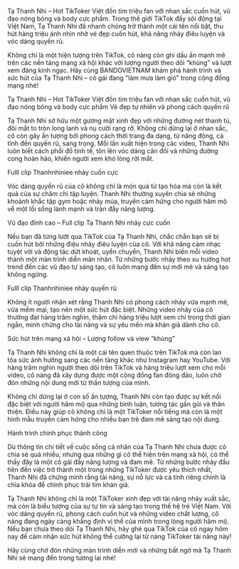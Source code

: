 Tạ Thanh Nhi – Hot TikToker Việt đốn tim triệu fan với nhan sắc cuốn hút, vũ đạo nóng bỏng và body cực phẩm.
Trong thế giới TikTok đầy sôi động tại Việt Nam, Tạ Thanh Nhi đã nhanh chóng trở thành một cái tên nổi bật, thu hút hàng triệu ánh nhìn nhờ vẻ đẹp cuốn hút, khả năng nhảy điêu luyện và vóc dáng quyến rũ.

Không chỉ là một hiện tượng trên TikTok, cô nàng còn ghi dấu ấn mạnh mẽ trên các nền tảng mạng xã hội khác với lượng người theo dõi “khủng” và lượt xem đáng kinh ngạc. Hãy cùng BANDOVIETNAM khám phá hành trình và sức hút của Tạ Thanh Nhi – cô gái đang "làm mưa làm gió" trong cộng đồng mạng nhé!

Tạ Thanh Nhi – Hot TikToker Việt đốn tim triệu fan với nhan sắc cuốn hút, vũ đạo nóng bỏng và body cực phẩm
Vẻ đẹp tự nhiên và phong cách quyến rũ


Tạ Thanh Nhi sở hữu một gương mặt xinh đẹp với những đường nét thanh tú, đôi mắt to tròn long lanh và nụ cười rạng rỡ. Không chỉ dừng lại ở nhan sắc, cô còn gây ấn tượng bởi phong cách thời trang đa dạng, từ năng động, cá tính đến quyến rũ, sang trọng. Mỗi lần xuất hiện trong các video, Thanh Nhi luôn biết cách phối đồ tinh tế, tôn lên vóc dáng cân đối và những đường cong hoàn hảo, khiến người xem khó lòng rời mắt.


Fulll clip Thanhnhiniee nhảy cuốn cực

Vóc dáng quyến rũ của cô không chỉ là món quà từ tạo hóa mà còn là kết quả của sự chăm chỉ tập luyện. Thanh Nhi thường xuyên chia sẻ những khoảnh khắc tập gym hoặc nhảy múa, truyền cảm hứng cho người hâm mộ về một lối sống lành mạnh và tràn đầy năng lượng.

Vũ đạo đỉnh cao – Full clip Tạ Thanh Nhi nhảy cực cuốn


Nếu bạn đã từng lướt qua TikTok của Tạ Thanh Nhi, chắc chắn bạn sẽ bị cuốn hút bởi những điệu nhảy điêu luyện của cô. Với khả năng cảm nhạc tuyệt vời và động tác dứt khoát, uyển chuyển, Thanh Nhi biến mỗi video thành một màn trình diễn mãn nhãn. Từ những bước nhảy theo xu hướng hot trend đến các vũ đạo tự sáng tạo, cô luôn mang đến sự mới mẻ và sáng tạo không ngừng.


Fulll clip Thanhnhiniee nhảy quyến rũ

Không ít người nhận xét rằng Thanh Nhi có phong cách nhảy vừa mạnh mẽ, vừa mềm mại, tạo nên một sức hút đặc biệt. Những video nhảy của cô thường đạt hàng trăm nghìn, thậm chí hàng triệu lượt xem chỉ trong thời gian ngắn, minh chứng cho tài năng và sự yêu mến mà khán giả dành cho cô.

Sức hút trên mạng xã hội – Lượng follow và view “khủng”


Tạ Thanh Nhi không chỉ là một cái tên quen thuộc trên TikTok mà còn lan tỏa sức ảnh hưởng sang các nền tảng khác như Instagram hay YouTube. Với hàng trăm nghìn người theo dõi trên TikTok và hàng triệu lượt xem cho mỗi video, cô nàng đã xây dựng được một cộng đồng fan đông đảo, luôn chờ đón những nội dung mới từ thần tượng của mình.



Không chỉ dừng lại ở con số ấn tượng, Thanh Nhi còn tạo được sự kết nối đặc biệt với người hâm mộ qua những bình luận, tương tác gần gũi và thân thiện. Điều này giúp cô không chỉ là một TikToker nổi tiếng mà còn là một hình mẫu truyền cảm hứng cho nhiều bạn trẻ đam mê sáng tạo nội dung.


Hành trình chinh phục thành công

Dù thông tin chi tiết về cuộc sống cá nhân của Tạ Thanh Nhi chưa được cô chia sẻ quá nhiều, nhưng qua những gì cô thể hiện trên mạng xã hội, có thể thấy đây là một cô gái đầy năng lượng và đam mê. Từ những bước nhảy đầu tiên đến việc trở thành một trong những TikToker được yêu thích nhất, Thanh Nhi đã chứng minh rằng tài năng, sự nỗ lực và cá tính riêng chính là chìa khóa để chinh phục trái tim khán giả.



Tạ Thanh Nhi không chỉ là một TikToker xinh đẹp với tài năng nhảy xuất sắc, mà còn là biểu tượng của sự tự tin và sáng tạo trong thế hệ trẻ Việt Nam. Với vóc dáng quyến rũ, phong cách cuốn hút và những video chất lượng, cô nàng đang ngày càng khẳng định vị thế của mình trong lòng người hâm mộ. Nếu bạn chưa theo dõi Tạ Thanh Nhi, hãy ghé qua TikTok của cô ngay hôm nay để cảm nhận sức hút không thể cưỡng lại từ nàng TikToker tài năng này!


Hãy cùng chờ đón những màn trình diễn mới và những bất ngờ mà Tạ Thanh Nhi sẽ mang đến trong tương lai nhé!
